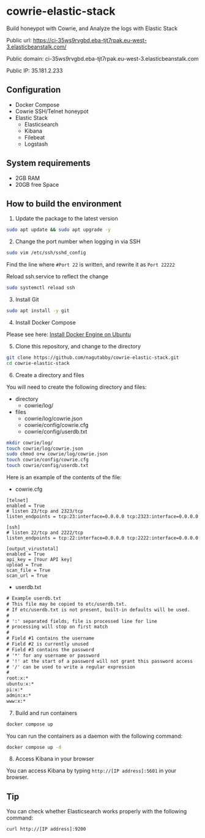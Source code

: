 

# cowrie-elastic-stack
Build honeypot with Cowrie, and Analyze the logs with Elastic Stack

Public url: https://ci-35ws9rvgbd.eba-tjt7rpak.eu-west-3.elasticbeanstalk.com/

Public domain: ci-35ws9rvgbd.eba-tjt7rpak.eu-west-3.elasticbeanstalk.com

Public IP: 35.181.2.233

## Configuration
* Docker Compose
* Cowrie SSH/Telnet honeypot
* Elastic Stack
  * Elasticsearch
  * Kibana
  * Filebeat
  * Logstash

## System requirements
* 2GB RAM
* 20GB free Space

## How to build the environment
1. Update the package to the latest version

```bash
sudo apt update && sudo apt upgrade -y
```

2. Change the port number when logging in via SSH

```bash
sudo vim /etc/ssh/sshd_config
```

Find the line where `#Port 22` is written, and rewrite it as `Port 22222`

Reload ssh.service to reflect the change

```bash
sudo systemctl reload ssh
```

3. Install Git

```bash
sudo apt install -y git
```

4. Install Docker Compose

Please see here: [Install Docker Engine on Ubuntu](https://docs.docker.com/engine/install/ubuntu/)

5. Clone this repository, and change to the directory

```bash
git clone https://github.com/nagutabby/cowrie-elastic-stack.git
cd cowrie-elastic-stack
```

6. Create a directory and files

You will need to create the following directory and files:

* directory
  * cowrie/log/
* files
  * cowrie/log/cowrie.json
  * cowrie/config/cowrie.cfg
  * cowrie/config/userdb.txt


```bash
mkdir cowrie/log/
touch cowrie/log/cowrie.json
sudo chmod o+w cowrie/log/cowrie.json
touch cowrie/config/cowrie.cfg
touch cowrie/config/userdb.txt
```

Here is an example of the contents of the file:

* cowrie.cfg

```config
[telnet]
enabled = True
# listen 23/tcp and 2323/tcp
listen_endpoints = tcp:23:interface=0.0.0.0 tcp:2323:interface=0.0.0.0

[ssh]
# listen 22/tcp and 2222/tcp
listen_endpoints = tcp:22:interface=0.0.0.0 tcp:2222:interface=0.0.0.0

[output_virustotal]
enabled = True
api_key = [Your API key]
upload = True
scan_file = True
scan_url = True
```

* userdb.txt

```txt
# Example userdb.txt 
# This file may be copied to etc/userdb.txt.
# If etc/userdb.txt is not present, built-in defaults will be used.
#
# ':' separated fields, file is processed line for line
# processing will stop on first match
# 
# Field #1 contains the username
# Field #2 is currently unused
# Field #3 contains the password 
# '*' for any username or password
# '!' at the start of a password will not grant this password access
# '/' can be used to write a regular expression 
#
root:x:*
ubuntu:x:*
pi:x:*
admin:x:*
www:x:*
```

7. Build and run containers

```bash
docker compose up
```

You can run the containers as a daemon with the following command:

```bash
docker compose up -d
```

8. Access Kibana in your browser

You can access Kibana by typing `http://[IP address]:5601` in your browser.

## Tip

You can check whether Elasticsearch works properly with the following command:

```bash
curl http://[IP address]:9200
```
